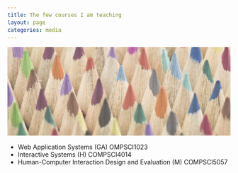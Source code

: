 ```yaml
---
title: The few courses I am teaching
layout: page
categories: media
---
```

![teaching](assets/teaching.jpg) 
 - Web Application Systems (GA) OMPSCI1023
 - Interactive Systems (H) COMPSCI4014
 - Human-Computer Interaction Design and Evaluation (M) COMPSCI5057

